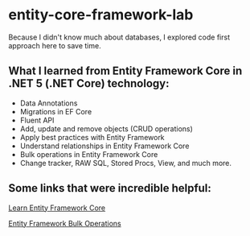 # entity-core-framework-lab #
Because I didn't know much about databases, I explored code first approach here to save time.


## What I learned from Entity Framework Core in .NET 5 (.NET Core) technology: ##

- Data Annotations
- Migrations in EF Core
- Fluent API
- Add, update and remove objects (CRUD operations)
- Apply best practices with Entity Framework
- Understand relationships in Entity Framework Core
- Bulk operations in Entity Framework Core
- Change tracker, RAW SQL, Stored Procs, View, and much more.


## Some links that were incredible helpful: ##


[Learn Entity Framework Core](https://www.learnentityframeworkcore.com/relationships/managing-one-to-many-relationships) <br>

[Entity Framework Bulk Operations](https://entityframework-extensions.net/bulk-insert) <br>



